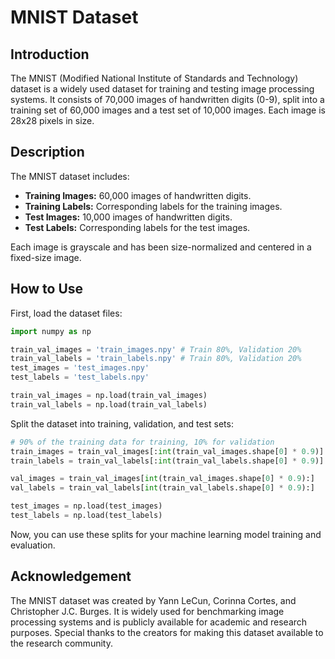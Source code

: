 # MNIST Dataset

## Introduction

The MNIST (Modified National Institute of Standards and Technology) dataset is a widely used dataset for training and testing image processing systems. It consists of 70,000 images of handwritten digits (0-9), split into a training set of 60,000 images and a test set of 10,000 images. Each image is 28x28 pixels in size.

## Description

The MNIST dataset includes:

- **Training Images:** 60,000 images of handwritten digits.
- **Training Labels:** Corresponding labels for the training images.
- **Test Images:** 10,000 images of handwritten digits.
- **Test Labels:** Corresponding labels for the test images.

Each image is grayscale and has been size-normalized and centered in a fixed-size image.

## How to Use

First, load the dataset files:

```python
import numpy as np

train_val_images = 'train_images.npy' # Train 80%, Validation 20%
train_val_labels = 'train_labels.npy' # Train 80%, Validation 20%
test_images = 'test_images.npy'
test_labels = 'test_labels.npy'

train_val_images = np.load(train_val_images)
train_val_labels = np.load(train_val_labels)
```

Split the dataset into training, validation, and test sets:

```python
# 90% of the training data for training, 10% for validation
train_images = train_val_images[:int(train_val_images.shape[0] * 0.9)]
train_labels = train_val_labels[:int(train_val_labels.shape[0] * 0.9)]

val_images = train_val_images[int(train_val_images.shape[0] * 0.9):]
val_labels = train_val_labels[int(train_val_labels.shape[0] * 0.9):]

test_images = np.load(test_images)
test_labels = np.load(test_labels)
```

Now, you can use these splits for your machine learning model training and evaluation.

## Acknowledgement

The MNIST dataset was created by Yann LeCun, Corinna Cortes, and Christopher J.C. Burges. It is widely used for benchmarking image processing systems and is publicly available for academic and research purposes. Special thanks to the creators for making this dataset available to the research community.